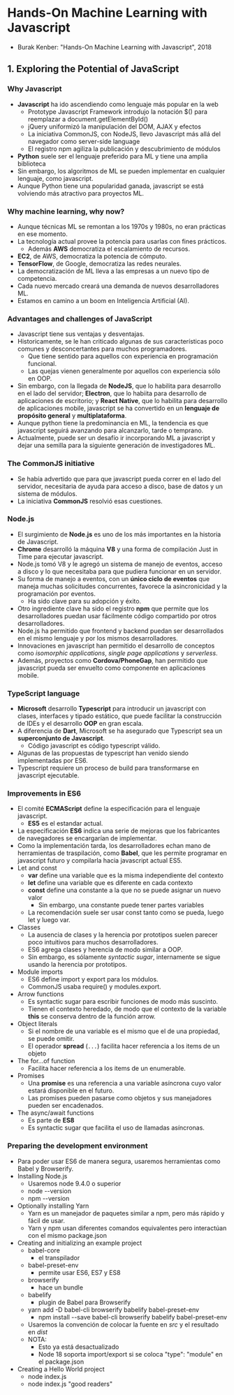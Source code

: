 # Hands-On Machine Learning with Javascript

- Burak Kenber: "Hands-On Machine Learning with Javascript", 2018

## 1. Exploring the Potential of JavaScript

### Why Javascript

- **Javascript** ha ido ascendiendo como lenguaje más popular en la web
	- Prototype Javascript Framework introdujo la notación $() para reemplazar a document.getElementById()
	- jQuery uniformizó la manipulación del DOM, AJAX y efectos
	- La iniciativa CommonJS, con NodeJS, llevo Javascript más allá del navegador como server-side language
	- El registro npm agiliza la publicación y descubrimiento de módulos
- **Python** suele ser el lenguaje preferido para ML y tiene una amplia biblioteca
- Sin embargo, los algoritmos de ML se pueden implementar en cualquier lenguaje, como javascript.
- Aunque Python tiene una popularidad ganada, javascript se está volviendo más atractivo para proyectos ML.

### Why machine learning, why now?

- Aunque técnicas ML se remontan a los 1970s y 1980s, no eran prácticas en ese momento.
- La tecnología actual provee la potencia para usarlas con fines prácticos.
	- Además **AWS** democratiza el escalamiento de recursos.
- **EC2**, de AWS, democratiza la potencia de cómputo.
- **TensorFlow**, de Google, democratiza las redes neurales.
- La democratización de ML lleva a las empresas a un nuevo tipo de competencia.
- Cada nuevo mercado creará una demanda de nuevos desarrolladores ML.
- Estamos en camino a un boom en Inteligencia Artificial (AI).

### Advantages and challenges of JavaScript

- Javascript tiene sus ventajas y desventajas.
- Historicamente, se le han criticado algunas de sus características poco comunes y desconcertantes para muchos programadores.
	- Que tiene sentido para aquellos con experiencia en programación funcional.
	- Las quejas vienen generalmente por aquellos con experiencia sólo en OOP.
- Sin embargo, con la llegada de **NodeJS**, que lo habilita para desarrollo en el lado del servidor; **Electron**, que lo habiita para desarrollo de aplicaciones de escritorio; y **React Native**, que lo habilita para desarrollo de aplicaciones mobile, javascript se ha convertido en un **lenguaje de propósito general** y **multiplataforma**.
- Aunque python tiene la predominancia en ML, la tendencia es que javascript seguirá avanzando para alcanzarlo, tarde o temprano.
- Actualmente, puede ser un desafío ir incorporando ML a javascript y dejar una semilla para la siguiente generación de investigadores ML.

### The CommonJS initiative

- Se había advertido que para que javascript pueda correr en el lado del servidor, necesitaria de ayuda para acceso a disco, base de datos y un sistema de módulos.
- La iniciativa **CommonJS** resolvió esas cuestiones.

### Node.js

- El surgimiento de **Node.js** es uno de los más importantes en la historia de Javascript.
- **Chrome** desarrolló la máquina **V8** y una forma de compilación Just in Time para ejecutar javascript.
- Node.js tomó V8 y le agregó un sistema de manejo de eventos, acceso a disco y lo que necesitaba para que pudiera funcionar en un servidor.
- Su forma de manejo a eventos, con un **único ciclo de eventos** que maneja muchas solicitudes concurrentes, favorece la asincronicidad y la programación por eventos.
	- Ha sido clave para su adopción y éxito.
- Otro ingrediente clave ha sido el registro **npm** que permite que los desarrolladores puedan usar fácilmente código compartido por otros desarrolladores.
- Node.js ha permitido que frontend y backend puedan ser desarrollados en el mismo lenguaje y por los mismos desarrolladores.
- Innovaciones en javascript han permitido el desarrollo de conceptos como *isomorphic applications*, *single page applications* y *serverless*.
- Además, proyectos como **Cordova/PhoneGap**, han permitido que javascript pueda ser envuelto como componente en aplicaciones mobile.

### TypeScript language

- **Microsoft** desarrollo **Typescript** para introducir un javascript con clases, interfaces y tipado estático, que puede facilitar la construcción de IDEs y el desarrollo **OOP** en gran escala.
- A diferencia de **Dart**, Microsoft se ha asegurado que Typescript sea un **superconjunto de Javascript**.
	- Código javascript es código typescript válido.
- Algunas de las propuestas de typescript han venido siendo implementadas por ES6.
- Typescript requiere un proceso de build para transformarse en javascript ejecutable.

### Improvements in ES6

- El comité **ECMAScript** define la especificación para el lenguaje javascript.
	- **ES5** es el estandar actual.
- La especificación **ES6** indica una serie de mejoras que los fabricantes de navegadores se encargarían de implementar.
- Como la implementación tarda, los desarrolladores echan mano de herramientas de traspilación, como **Babel**, que les permite programar en javascript futuro y compilarla hacia javascript actual ES5.
- Let and const
	- **var** define una variable que es la misma independiente del contexto
	- **let** define una variable que es diferente en cada contexto
	- **const** define una constante a la que no se puede asignar un nuevo valor
		- Sin embargo, una constante puede tener partes variables
	- La recomendación suele ser usar const tanto como se pueda, luego let y luego var.
- Classes
	- La ausencia de clases y la herencia por prototipos suelen parecer poco intuitivos para muchos desarrolladores.
	- ES6 agrega clases y herencia de modo similar a OOP.
	- Sin embargo, es sólamente _syntactic sugar_, internamente se sigue usando la herencia por prototipos.
- Module imports
	- ES6 define import y export para los módulos.
	- CommonJS usaba require() y modules.export.
- Arrow functions
	- Es syntactic sugar para escribir funciones de modo más suscinto.
	- Tienen el contexto heredado, de modo que el contexto de la variable **this** se conserva dentro de la función arrow.
- Object literals
	- Si el nombre de una variable es el mismo que el de una propiedad, se puede omitir.
	- El operador **spread** (`...`) facilita hacer referencia a los items de un objeto
- The for...of function
	- Facilita hacer referencia a los items de un enumerable.
- Promises
	- Una **promise** es una referencia a una variable asíncrona cuyo valor estará disponible en el futuro.
	- Las promises pueden pasarse como objetos y sus manejadores pueden ser encadenados.
- The async/await functions
	- Es parte de **ES8**
	- Es syntactic sugar que facilita el uso de llamadas asíncronas.

### Preparing the development environment

- Para poder usar ES6 de manera segura, usaremos herramientas como Babel y Browserify.
- Installing Node.js
	- Usaremos node 9.4.0 o superior
	- node --version
	- npm --version
- Optionally installing Yarn
	- Yarn es un manejador de paquetes similar a npm, pero más rápido y fácil de usar.
	- Yarn y npm usan diferentes comandos equivalentes pero interactúan con el mismo package.json
- Creating and initializing an example project
	- babel-core
		- el transpilador
	- babel-preset-env
		- permite usar ES6, ES7 y ES8
	- browserify
		- hace un bundle
	- babelify
		- plugin de Babel para Browserify
	- yarn add -D babel-cli browserify babelify babel-preset-env
		- npm install --save babel-cli browserify babelify babel-preset-env
	- Usaremos la convención de colocar la fuente en *src* y el resultado en *dist*
	- NOTA:
		- Esto ya está desactualizado
		- Node 18 soporta import/export si se coloca "type": "module" en el package.json
- Creating a Hello World project
	- node index.js
	- node index.js "good readers"